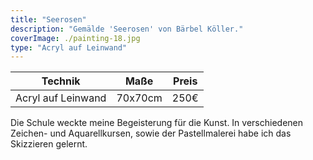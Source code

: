 ```yaml
---
title: "Seerosen"
description: "Gemälde 'Seerosen' von Bärbel Köller."
coverImage: ./painting-18.jpg
type: "Acryl auf Leinwand"
---
```


| Technik            | Maße    | Preis |
|--------------------|---------|-------|
| Acryl auf Leinwand | 70x70cm | 250€  |


Die Schule weckte meine Begeisterung für die Kunst. In verschiedenen Zeichen- und Aquarellkursen, sowie der Pastellmalerei habe ich das Skizzieren gelernt.